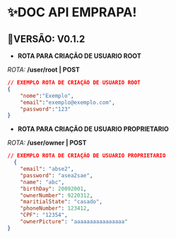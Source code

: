 # ✨DOC API EMPRAPA!
## 📣VERSÃO: V0.1.2
- **ROTA PARA CRIAÇÃO DE USUARIO ROOT**

*ROTA:* **/user/root | POST**
```json 
// EXEMPLO ROTA DE CRIAÇÃO DE USUARIO ROOT
{
    "nome":"Exemplo",
    "email":"exemplo@exemplo.com",
    "password":"123"
}
```
- **ROTA PARA CRIAÇÃO DE USUARIO PROPRIETARIO**
  
*ROTA:* **/user/owner | POST**
```json
// EXEMPLO ROTA DE CRIAÇÃO DE USUARIO PROPRIETARIO
  {
    "email": "abse2",
    "password": "asea2sae",
    "name": "abc",
    "birthDay": 20092001,
    "ownerNumber": 9220312,
    "maritialState": "casado",
    "phoneNumber": 123412,
    "CPF": "12354",
    "ownerPicture": "aaaaaaaaaaaaaaaa"
}
```
